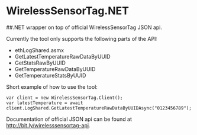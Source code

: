 # WirelessSensorTag.NET

##.NET wrapper on top of official WirelessSensorTag JSON api.

Currently the tool only supports the following parts of the API:

* ethLogShared.asmx 
 * GetLatestTemperatureRawDataByUUID
 * GetStatsRawByUUID
 * GetTemperatureRawDataByUUID
 * GetTemperatureStatsByUUID

Short example of how to use the tool:
```
var client = new WirelessSensorTag.Client();
var latestTemperature = await client.LogShared.GetLatestTemperatureRawDataByUUIDAsync("0123456789");
```

Documentation of official JSON api can be found at http://bit.ly/wirelesssensortag-api.
